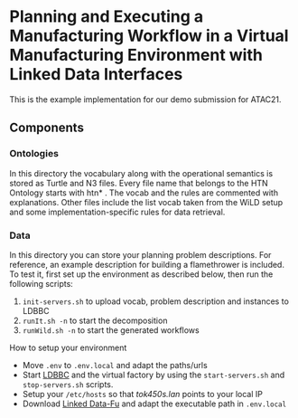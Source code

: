 # Planning and Executing a Manufacturing Workflow in a Virtual Manufacturing Environment with Linked Data Interfaces

This is the example implementation for our demo submission for ATAC21.

## Components
### Ontologies

In this directory the vocabulary along with the operational semantics is stored as Turtle and N3 files. Every file name that belongs to the HTN Ontology starts with htn* . The vocab and the rules are commented with explanations. Other files include the list vocab taken from the WiLD setup and some implementation-specific rules for data retrieval.

### Data

In this directory you can store your planning problem descriptions. For reference, an example description for building a flamethrower is included. To test it, first set up the environment as described below, then run the following scripts:

1. `init-servers.sh` to upload vocab, problem description and instances to LDBBC
2. `runIt.sh -n` to start the decomposition
3. `runWild.sh -n` to start the generated workflows

How to setup your environment

* Move `.env` to `.env.local` and adapt the paths/urls
* Start [LDBBC](https://github.com/kaefer3000/ldbbc) and the virtual factory by using the `start-servers.sh` and `stop-servers.sh` scripts.
* Setup your `/etc/hosts` so that *tok450s.lan* points to your local IP
* Download [Linked Data-Fu](https://linked-data-fu.github.io/) and adapt the executable path in `.env.local`
